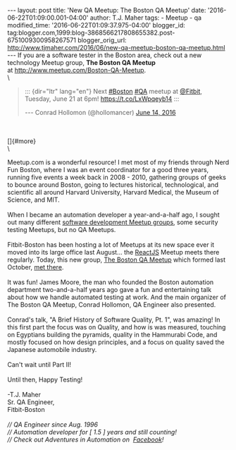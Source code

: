 \-\-- layout: post title: \'New QA Meetup: The Boston QA Meetup\' date:
\'2016-06-22T01:09:00.001-04:00\' author: T.J. Maher tags: - Meetup - qa
modified\_time: \'2016-06-22T01:09:37.975-04:00\' blogger\_id:
tag:blogger.com,1999:blog-3868566217808655382.post-6751009300958267571
blogger\_orig\_url:
http://www.tjmaher.com/2016/06/new-qa-meetup-boston-qa-meetup.html \-\--
If you are a software tester in the Boston area, check out a new
technology Meetup group, **The Boston QA Meetup**
at <http://www.meetup.com/Boston-QA-Meetup>.\
\

> ::: {dir="ltr" lang="en"}
> Next [\#Boston](https://twitter.com/hashtag/Boston?src=hash)
> [\#QA](https://twitter.com/hashtag/QA?src=hash) meetup at
> [\@Fitbit](https://twitter.com/fitbit), Tuesday, June 21 at 6pm!
> <https://t.co/LxWpqeyb14>
> :::
>
> --- Conrad Hollomon (\@hollomancer) [June 14,
> 2016](https://twitter.com/hollomancer/status/742822700863885314)

\
\
[]{#more}\
\

Meetup.com is a wonderful resource! I met most of my friends through
Nerd Fun Boston, where I was an event coordinator for a good three
years, running five events a week back in 2008 - 2010, gathering groups
of geeks to bounce around Boston, going to lectures historical,
technological, and scientific all around Harvard University, Harvard
Medical, the Museum of Science, and MIT.\
\
When I became an automation developer a year-and-a-half ago, I sought
out many different [software development Meetup
groups](http://www.tjmaher.com/search/label/Meetup), some security
testing Meetups, but no QA Meetups.\
\
Fitbit-Boston has been hosting a lot of Meetups at its new space ever it
moved into its large office last August\... the
[ReactJS](http://www.meetup.com/ReactJS-Boston/) Meetup meets there
regularly. Today, this new group, [The Boston QA
Meetup](http://www.meetup.com/Boston-QA-Meetup) which formed last
October, [met
there](http://www.meetup.com/Boston-QA-Meetup/events/231893839/).\
\
It was fun! James Moore, the man who founded the Boston automation
department two-and-a-half years ago gave a fun and entertaining talk
about how we handle automated testing at work. And the main organizer of
The Boston QA Meetup, Conrad Hollomon, QA Engineer also presented.\
\
Conrad\'s talk, \"A Brief History of Software Quality, Pt. 1\", was
amazing! In this first part the focus was on Quality, and how is was
measured, touching on Egyptians building the pyramids, quality in the
Hammurabi Code, and mostly focused on how design principles, and a focus
on quality saved the Japanese automobile industry.\
\
Can\'t wait until Part II!\
\
Until then, Happy Testing!\
\
-T.J. Maher\
Sr. QA Engineer,\
Fitbit-Boston\
\
*// QA Engineer since Aug. 1996\
// Automation developer for \[ 1.5 \] years and still counting!\
// Check out Adventures in Automation on
 [Facebook](https://www.facebook.com/AdventuresInAutomation/)!*
